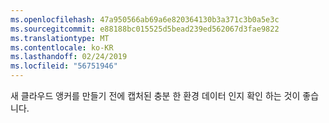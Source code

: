 ```yaml
---
ms.openlocfilehash: 47a950566ab69a6e820364130b3a371c3b0a5e3c
ms.sourcegitcommit: e88188bc015525d5bead239ed562067d3fae9822
ms.translationtype: MT
ms.contentlocale: ko-KR
ms.lasthandoff: 02/24/2019
ms.locfileid: "56751946"
---
```

새 클라우드 앵커를 만들기 전에 캡처된 충분 한 환경 데이터 인지 확인 하는 것이 좋습니다.
